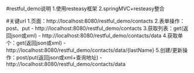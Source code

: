 #restful_demo说明
1.使用resteasy框架
2.springMVC+resteasy整合

#关键url
1.页面：http://localhost:8080/restful_demo/contacts
2.表单操作：post、put - http://localhost:8080/restful_demo/contacts
3.获取列表：get(返回json或xml) - http://localhost:8080/restful_demo/contacts/data
4.获取单个：get(返回json或xml) - http://localhost:8080/restful_demo/contacts/data/{lastName}
5.创建/更新操作：post/put(返回json或xml+查询地址) - http://localhost:8080/restful_demo/contacts/data